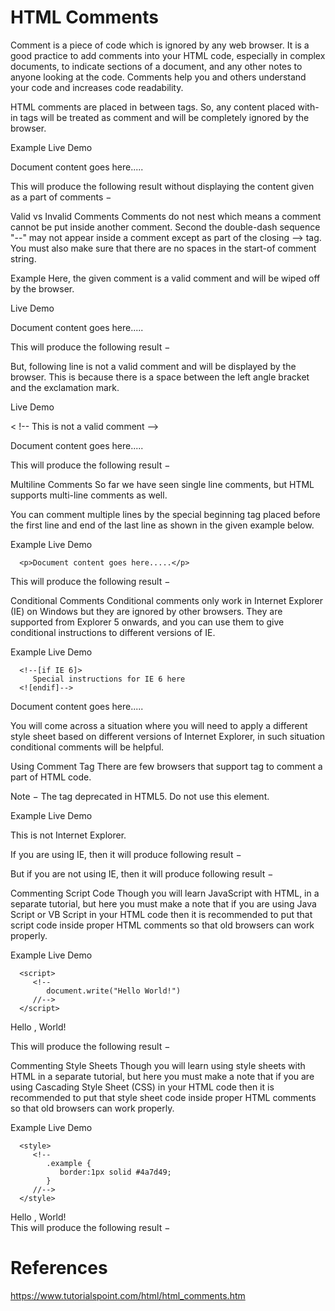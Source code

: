 # HTML Comments

Comment is a piece of code which is ignored by any web browser. It is a good practice to add comments into your HTML code, especially in complex documents, to indicate sections of a document, and any other notes to anyone looking at the code. Comments help you and others understand your code and increases code readability.

HTML comments are placed in between <!-- ... --> tags. So, any content placed with-in <!-- ... --> tags will be treated as comment and will be completely ignored by the browser.

Example
Live Demo
<!DOCTYPE html>
<html>

   <head>  <!-- Document Header Starts -->
      <title>This is document title</title>
   </head> <!-- Document Header Ends -->

   <body>
      <p>Document content goes here.....</p>
   </body>

</html>
This will produce the following result without displaying the content given as a part of comments −


Valid vs Invalid Comments
Comments do not nest which means a comment cannot be put inside another comment. Second the double-dash sequence "--" may not appear inside a comment except as part of the closing --> tag. You must also make sure that there are no spaces in the start-of comment string.

Example
Here, the given comment is a valid comment and will be wiped off by the browser.

Live Demo
<!DOCTYPE html>
<html>

   <head>
      <title>Valid Comment Example</title>
   </head>

   <body>
      <!--   This is valid comment -->
      <p>Document content goes here.....</p>
   </body>

</html>
This will produce the following result −


But, following line is not a valid comment and will be displayed by the browser. This is because there is a space between the left angle bracket and the exclamation mark.

Live Demo
<!DOCTYPE html>
<html>

   <head>  
      <title>Invalid Comment Example</title>
   </head>

   <body>
      < !--   This is not a valid comment -->
      <p>Document content goes here.....</p>
   </body>

</html>
This will produce the following result −


Multiline Comments
So far we have seen single line comments, but HTML supports multi-line comments as well.

You can comment multiple lines by the special beginning tag <!-- and ending tag --> placed before the first line and end of the last line as shown in the given example below.

Example
Live Demo
<!DOCTYPE html>
<html>

   <head>  
      <title>Multiline Comments</title>
   </head>

   <body>
      <!--
         This is a multiline comment and it can
         span through as many as lines you like.
      -->

      <p>Document content goes here.....</p>
   </body>

</html>
This will produce the following result −


Conditional Comments
Conditional comments only work in Internet Explorer (IE) on Windows but they are ignored by other browsers. They are supported from Explorer 5 onwards, and you can use them to give conditional instructions to different versions of IE.

Example
Live Demo
<!DOCTYPE html>
<html>

   <head>  
      <title>Conditional Comments</title>

      <!--[if IE 6]>
         Special instructions for IE 6 here
      <![endif]-->
   </head>

   <body>
      <p>Document content goes here.....</p>
   </body>

</html>
You will come across a situation where you will need to apply a different style sheet based on different versions of Internet Explorer, in such situation conditional comments will be helpful.

Using Comment Tag
There are few browsers that support <comment> tag to comment a part of HTML code.

Note − The <comment> tag deprecated in HTML5. Do not use this element.

Example
Live Demo
<!DOCTYPE html>
<html>

   <head>
      <title>Using Comment Tag</title>
   </head>

   <body>
      <p>This is <comment>not</comment> Internet Explorer.</p>
   </body>

</html>
If you are using IE, then it will produce following result −


But if you are not using IE, then it will produce following result −


Commenting Script Code
Though you will learn JavaScript with HTML, in a separate tutorial, but here you must make a note that if you are using Java Script or VB Script in your HTML code then it is recommended to put that script code inside proper HTML comments so that old browsers can work properly.

Example
Live Demo
<!DOCTYPE html>
<html>

   <head>
      <title>Commenting Script Code</title>

      <script>
         <!--
            document.write("Hello World!")
         //-->
      </script>
   </head>

   <body>
      <p>Hello , World!</p>
   </body>

</html>
This will produce the following result −


Commenting Style Sheets
Though you will learn using style sheets with HTML in a separate tutorial, but here you must make a note that if you are using Cascading Style Sheet (CSS) in your HTML code then it is recommended to put that style sheet code inside proper HTML comments so that old browsers can work properly.

Example
Live Demo
<!DOCTYPE html>
<html>

   <head>
      <title>Commenting Style Sheets</title>

      <style>
         <!--
            .example {
               border:1px solid #4a7d49;
            }
         //-->
      </style>
   </head>

   <body>
      <div class = "example">Hello , World!</div>
   </body>

</html>
This will produce the following result −

# References
https://www.tutorialspoint.com/html/html_comments.htm
